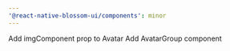 ```yaml
---
'@react-native-blossom-ui/components': minor
---
```


Add imgComponent prop to Avatar
Add AvatarGroup component
